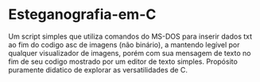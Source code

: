 # Esteganografia-em-C
Um script simples que utiliza comandos do MS-DOS para inserir dados txt ao fim do codigo asc de imagens (não binário), a mantendo legível por qualquer visualizador de imagens, porém com sua mensagem de texto no fim de seu codigo mostrado por um editor de texto simples. Propósito puramente didatico de explorar as versatilidades de C.
